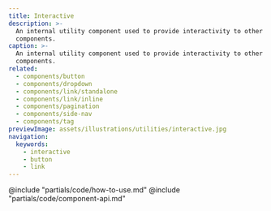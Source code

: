 ```yaml
---
title: Interactive
description: >-
  An internal utility component used to provide interactivity to other
  components.
caption: >-
  An internal utility component used to provide interactivity to other
  components.
related:
  - components/button
  - components/dropdown
  - components/link/standalone
  - components/link/inline
  - components/pagination
  - components/side-nav
  - components/tag
previewImage: assets/illustrations/utilities/interactive.jpg
navigation:
  keywords:
    - interactive
    - button
    - link
---
```


<section data-tab="Code">
  @include "partials/code/how-to-use.md"
  @include "partials/code/component-api.md"
</section>

